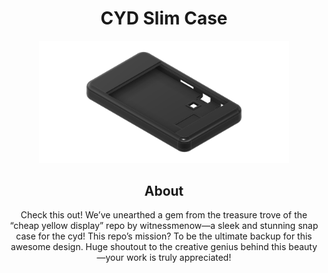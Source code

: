 <h1 align="center">CYD Slim Case</h1>

<div align="center">
<img src="./assets/cyd_slim_case.png" alt="cyd case" width="400"/>
</div>

<h2 align="center">About</h2>

<p align="center">Check this out! We’ve unearthed a gem from the treasure trove of the “cheap yellow display” repo by witnessmenow—a sleek and stunning snap case for the cyd! This repo’s mission? To be the ultimate backup for this awesome design. Huge shoutout to the creative genius behind this beauty—your work is truly appreciated!</p>
